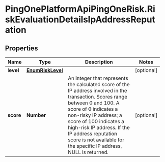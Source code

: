 # PingOnePlatformApiPingOneRisk.RiskEvaluationDetailsIpAddressReputation

## Properties

Name | Type | Description | Notes
------------ | ------------- | ------------- | -------------
**level** | [**EnumRiskLevel**](EnumRiskLevel.md) |  | [optional] 
**score** | **Number** | An integer that represents the calculated score of the IP address involved in the transaction. Scores range between 0 and 100. A score of 0 indicates a non-risky IP address; a score of 100 indicates a high-risk IP address. If the IP address reputation score is not available for the specific IP address, NULL is returned. | [optional] 


